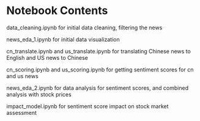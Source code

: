 # Notebook Contents

data_cleaning.ipynb for initial data cleaning, filtering the news

news_eda_1.ipynb for initial data visualization

cn_translate.ipynb and us_translate.ipynb for translating Chinese news to English and US news to Chinese

cn_scoring.ipynb and us_scoring.ipynb for getting sentiment scores for cn and us news

news_eda_2.ipynb for data analysis for sentiment scores, and combined analysis with stock prices

impact_model.ipynb for sentiment score impact on stock market assessment
